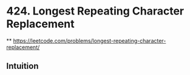 # 424. Longest Repeating Character Replacement

\*\* https://leetcode.com/problems/longest-repeating-character-replacement/

## Intuition
